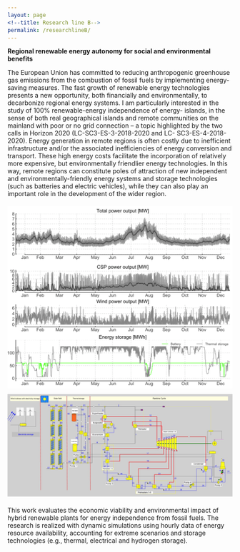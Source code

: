 ```yaml
---
layout: page
<!--title: Research line B-->
permalink: /researchlineB/ 
---
```


**Regional renewable energy autonomy for social and environmental benefits**

The European Union has committed to reducing anthropogenic greenhouse gas emissions from the combustion of fossil fuels by implementing energy-saving measures. The fast growth of renewable energy technologies presents a new opportunity, both financially and environmentally, to decarbonize regional energy systems. I am particularly interested in the study of 100% renewable-energy independence of energy- islands, in the sense of both real geographical islands and remote communities on the mainland with poor or no grid connection – a topic highlighted by the two calls in Horizon 2020 (LC-SC3-ES-3-2018-2020 and LC- SC3-ES-4-2018-2020). Energy generation in remote regions is often costly due to inefficient infrastructure and/or the associated inefficiencies of energy conversion and transport. These high energy costs facilitate the incorporation of relatively more expensive, but environmentally friendlier energy technologies. In this way, remote regions can constitute poles of attraction of new independent and environmentally-friendly energy systems and storage technologies (such as batteries and electric vehicles), while they can also play an important role in the development of the wider region.

<img src="/files/figs/RLBa.png" alt="RLBa" width="1100px" style="float: center;margin-right: 10px;margin-top: 5px;margin-bottom: 5px">
<img src="/files/figs/RLBb.png" alt="RLBb" width="1100px" style="float: center;margin-right: 10px;margin-top: 5px;margin-bottom: 5px">

This work evaluates the economic viability and environmental impact of hybrid renewable plants for energy independence from fossil fuels. The research is realized with dynamic simulations using hourly data of energy resource availability, accounting for extreme scenarios and storage technologies (e.g., thermal, electrical and hydrogen storage). 
